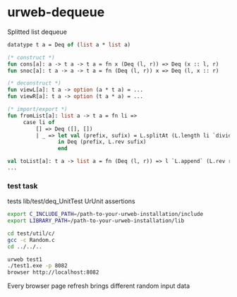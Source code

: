 # urweb-dequeue

Splitted list dequeue

```ocaml
datatype t a = Deq of (list a * list a)

(* construct *)
fun cons[a]: a -> t a -> t a = fn x (Deq (l, r)) => Deq (x :: l, r)
fun snoc[a]: t a -> a -> t a = fn (Deq (l, r)) x => Deq (l, x :: r)

(* deconstruct *)
fun viewL[a]: t a -> option (a * t a) = ...
fun viewR[a]: t a -> option (t a * a) = ...

(* import/export *)
fun fromList[a]: list a -> t a = fn li =>
     case li of
         [] => Deq ([], [])
         | _ => let val (prefix, sufix) = L.splitAt (L.length li `divide` 2) li
                in Deq (prefix, L.rev sufix)
                end

val toList[a]: t a -> list a = fn (Deq (l, r)) => l `L.append` (L.rev r)
...
```

### test task

tests lib/test/deq_UnitTest UrUnit assertions

```bash
export C_INCLUDE_PATH=/path-to-your-urweb-installation/include
export LIBRARY_PATH=/path-to-your-urweb-installation/lib

cd test/util/c/
gcc -c Random.c
cd ../../..

urweb test1
./test1.exe -p 8082
browser http://localhost:8082
```
Every browser page refresh brings different random input data
